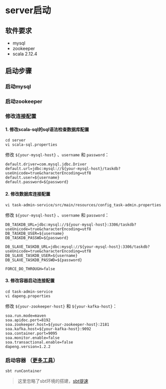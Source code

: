 # server启动
## 软件要求
- mysql
- zookeeper
- scala 2.12.4

## 启动步骤
### 启动mysql
### 启动zookeeper
### 修改连接配置
#### 1. 修改scala-sql的sql语法检查数据库配置
```
cd server
vi scala-sql.properties
```
修改 ``${your-mysql-host}`` 、``username`` 和 ``password``：
```
default.driver=com.mysql.jdbc.Driver
default.url=jdbc:mysql://${your-mysql-host}/taskdb?useUnicode=true&characterEncoding=utf8
default.user=${username}
default.password=${password}
```
#### 2. 修改数据库连接配置
```
vi task-admin-service/src/main/resources/config_task-admin.properties
```
修改 ``${your-mysql-host}`` 、``username`` 和 ``password``：
```
DB_TASKDB_URL=jdbc:mysql://${your-mysql-host}:3306/taskdb?useUnicode=true&characterEncoding=utf8
DB_TASKDB_USER=${username}
DB_TASKDB_PASSWD=${password}

DB_SLAVE_TASKDB_URL=jdbc:mysql://${your-mysql-host}:3306/taskdb?useUnicode=true&characterEncoding=utf8
DB_SLAVE_TASKDB_USER=${username}
DB_SLAVE_TASKDB_PASSWD=${password}

FORCE_DO_THROUGH=false

```
#### 3. 修改容器启动连接配置
```
cd task-admin-service
vi dapeng.properties
```
修改 ``${your-zookeeper-host}`` 和 ``${your-kafka-host}``：
```
soa.run.mode=maven
soa.apidoc.port=8192
soa.zookeeper.host=${your-zookeeper-host}:2181
soa.kafka.host=${your-kafka-host}:9092
soa.container.port=9095
soa.monitor.enable=false
soa.transactional.enable=false
dapeng.version=1.2.2
```
### 启动容器 （[更多工具](https://github.com/isuwang/dapeng-soa.g8)）
```
sbt runContainer
```
> 这里忽略了sbt环境的搭建，[sbt提速](https://github.com/Centaur/repox)